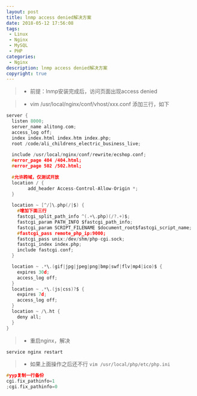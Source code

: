 ```yaml
---
layout: post
title: lnmp access denied解决方案
date: 2018-05-12 17:56:08
tags:
 - Linux
 - Nginx
 - MySQL
 - PHP
categories:
 - Nginx
description: lnmp access denied解决方案
copyright: true
---
```


>* 前提：lnmp安装完成后，访问页面出现access denied

>* vim /usr/local/nginx/conf/vhost/xxx.conf 添加三行，如下

```c
server {
  listen 8000;
  server_name alitong.com;
  access_log off;
  index index.html index.htm index.php;
  root /code/ali_childrens_electric_business_live;
  
  include /usr/local/nginx/conf/rewrite/ecshop.conf;
  #error_page 404 /404.html;
  #error_page 502 /502.html;
  
  #允许跨域，仅测试开放
  location / {
        add_header Access-Control-Allow-Origin *;
  }
  
  location ~ [^/]\.php(/|$) {
    #增加下面三行
    fastcgi_split_path_info ^(.+\.php)(/?.+)$;
    fastcgi_param PATH_INFO $fastcgi_path_info;
    fastcgi_param SCRIPT_FILENAME $document_root$fastcgi_script_name;
    #fastcgi_pass remote_php_ip:9000;
    fastcgi_pass unix:/dev/shm/php-cgi.sock;
    fastcgi_index index.php;
    include fastcgi.conf;
  }

  location ~ .*\.(gif|jpg|jpeg|png|bmp|swf|flv|mp4|ico)$ {
    expires 30d;
    access_log off;
  }
  location ~ .*\.(js|css)?$ {
    expires 7d;
    access_log off;
  }
  location ~ /\.ht {
    deny all;
  }
}
```

> + 重启nginx，解决

```c
service nginx restart
```
> + 如果上面操作之后还不行 `vim /usr/local/php/etc/php.ini`

```c
#yyp复制一行备份
cgi.fix_pathinfo=1
;cgi.fix_pathinfo=0
```